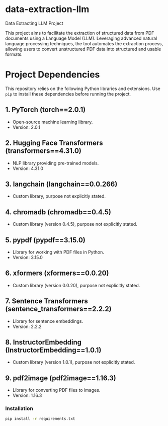 # data-extraction-llm
Data Extracting LLM Project 

This project aims to facilitate the extraction of structured data from PDF documents using a Language Model (LLM). Leveraging advanced natural language processing techniques, the tool automates the extraction process, allowing users to convert unstructured PDF data into structured and usable formats.

# Project Dependencies

This repository relies on the following Python libraries and extensions. Use `pip` to install these dependencies before running the project.

## 1. PyTorch (torch==2.0.1)
- Open-source machine learning library.
- Version: 2.0.1

## 2. Hugging Face Transformers (transformers==4.31.0)
- NLP library providing pre-trained models.
- Version: 4.31.0

## 3. langchain (langchain==0.0.266)
- Custom library, purpose not explicitly stated.

## 4. chromadb (chromadb==0.4.5)
- Custom library (version 0.4.5), purpose not explicitly stated.

## 5. pypdf (pypdf==3.15.0)
- Library for working with PDF files in Python.
- Version: 3.15.0

## 6. xformers (xformers==0.0.20)
- Custom library (version 0.0.20), purpose not explicitly stated.

## 7. Sentence Transformers (sentence_transformers==2.2.2)
- Library for sentence embeddings.
- Version: 2.2.2

## 8. InstructorEmbedding (InstructorEmbedding==1.0.1)
- Custom library (version 1.0.1), purpose not explicitly stated.

## 9. pdf2image (pdf2image==1.16.3)
- Library for converting PDF files to images.
- Version: 1.16.3

### Installation
```bash
pip install -r requirements.txt
